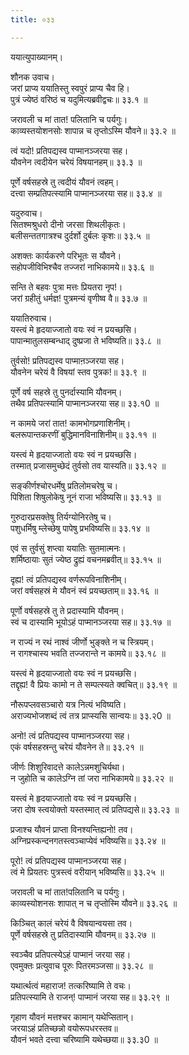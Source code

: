 ```yaml
---
title: ०३३

---
```

ययात्युपाख्यानम्।  
  
शौनक उवाच।  
जरां प्राप्य ययातिस्तु स्वपुरं प्राप्य चैव हि।  
पुत्रं ज्येष्ठं वरिष्ठं च यदुमित्यब्रवीद्वचः॥ ३३.१ ॥  
  
जरावली च मां तात! पलितानि च पर्यगुः।  
काव्यस्तयोशनसोः शापान्न च तृप्तोऽस्मि यौवने॥ ३३.२ ॥  
  
त्वं यदो! प्रतिपद्यस्व पाप्मानञ्जरया सह।  
यौवनेन त्वदीयेन चरेयं विषयानहम्॥ ३३.३ ॥  
  
पूर्णे वर्षसहस्रे तु त्वदीयं यौवनं त्वहम्।  
दत्त्वा सम्प्रतिपत्स्यामि पाप्मानञ्जरया सह॥ ३३.४ ॥  
  
यदुरुवाच।  
सितश्मश्रुधरो दीनो जरसा शिथलीकृतः।  
बलीसन्ततगात्रश्च दुर्दर्शो दुर्बलः कृशः॥ ३३.५ ॥  
  
अशक्तः कार्यकरणे परिभूतः स यौवने।  
सहोपजीविभिश्चैव तज्जरां नाभिकामये॥ ३३.६ ॥  
  
सन्ति ते बहवः पुत्रा मत्तः प्रियतरा नृप!।  
जरां ग्रहीतुं धर्मज्ञ! पुत्रमन्यं वृणीष्व वै॥ ३३.७ ॥  
  
ययातिरुवाच।  
यस्त्वं मे हृदयाज्जातो वयः स्वं न प्रयच्छसि।  
पापान्मातुलसम्बन्धाद् दुष्प्रजा ते भविष्यति॥ ३३.८ ॥  
  
तुर्वसो! प्रतिपद्यस्व पाप्माऩञ्जरया सह।  
यौवनेन चरेयं वै विषयां स्तव पुत्रक!॥ ३३.९ ॥  
  
पूर्णे वर्ष सहस्रे तु पुनर्दास्यामि यौवनम्।  
तथैव प्रतिपत्स्यामि पाप्मानञ्जरया सह॥ ३३.१0 ॥  
  
न कामये जरां तात! कामभोगप्रणाशिनीम्।  
बलरूपान्तकरणीं बुद्धिमानविनाशिनीम्॥ ३३.११ ॥  
  
यस्त्वं मे हृदयाज्जातो वयः स्वं न प्रयच्छसि।  
तस्मात् प्रजासमुच्छेदं तुर्वसो तव यास्यति॥ ३३.१२ ॥  
  
सङ्कीर्णश्चोरधर्मेषु प्रतिलोमचरेषु च।  
पिशिता शिषुलोकेषु नूनं राजा भविष्यसि॥ ३३.१३ ॥  
  
गुरुदारप्रसक्तेषु तिर्यग्योनिरतेषु च।  
पशुधर्मिषु म्लेच्छेषु पापेषु प्रभविष्यसि॥ ३३.१४ ॥  
  
एवं स तुर्वसुं शप्त्वा ययातिः सुतमात्मनः।  
शर्मिष्ठायाः सुतं ज्येष्ठ द्रुह्यं वचनमब्रवीत्॥ ३३.१५ ॥  
  
दृह्य! त्वं प्रतिपद्यस्व वर्णरूपविनाशिनीम्।  
जरां वर्षसहस्रं मे यौवनं स्वं प्रयच्छताम्॥ ३३.१६ ॥  
  
पूर्णो वर्षसहस्रे तु ते प्रदास्यामि यौवनम्।  
स्वं च दास्यामि भूयोऽहं पाप्मानञ्जरया सह॥ ३३.१७ ॥  
  
न राज्यं न रथं नाश्वं जीर्णो भुङ्क्ते न च स्त्रियम्।  
न रागश्चास्य भवति तज्जरान्ते न कामये॥ ३३.१८ ॥  
  
यस्त्वं मे हृदयाज्जातो वयः स्वं न प्रयच्छसि।  
तद्दृह्य! वै प्रियः कामो न ते सम्पत्स्यते क्वचित्॥ ३३.१९ ॥  
  
नौरूपप्लवसञ्चारो यत्र नित्यं भविष्यति।  
अराज्यभोजशब्दं त्वं तत्र प्राप्स्यसि सान्वयः॥ ३३.२0 ॥  
  
अनो! त्वं प्रतिपद्यस्व पाप्मानञ्जरया सह।  
एकं वर्षसहस्रन्तु चरेयं यौवनेन ते॥ ३३.२१ ॥  
  
जीर्णः शिशुरिवादत्ते कालेऽन्नमशुचिर्यथा।  
न जुहोति च कालेऽग्नि तां जरा नाभिकामये॥ ३३.२२ ॥  
  
यस्त्वं मे हृदयाज्जातो वयः स्वं न प्रयच्छसि।  
जरा दोष स्त्वयोक्तो यस्तस्मात् त्वं प्रतिपद्यसे॥ ३३.२३ ॥  
  
प्रजाश्च यौवनं प्राप्ता विनश्यन्तिह्यनो! तव।  
अग्निप्रस्कन्दनगतस्त्वञ्चाप्येवं भविष्यसि॥ ३३.२४ ॥  
  
पूरो! त्वं प्रतिपद्यस्व पाप्मानञ्जरया सह।  
त्वं मे प्रियतरः पुत्रस्त्वं वरीयान् भविष्यसि॥ ३३.२५ ॥  
  
जरावली च मां तात!पलितानि च पर्यगुः।  
काव्यस्योशनसः शापात् न च तृप्तोस्मि यौवने॥ ३३.२६ ॥  
  
किञ्चित् कालं चरेयं वै विषयान्वयसा तव।  
पूर्णे वर्षसहस्रे तु प्रतिदास्यामि यौवनम्॥ ३३.२७ ॥  
  
स्वञ्चैव प्रतिपत्स्येऽहं पाप्मानं जरया सह।  
एवमुक्तः प्रत्युवाच पूरुः पितरमञ्जसा॥ ३३.२८ ॥  
  
यथार्त्थत्वं महाराज! तत्करिष्यामि ते वचः।  
प्रतिपत्स्यामि ते राजन्! पाप्मानं जरया सह॥ ३३.२९ ॥  
  
गृहाण यौवनं मत्तश्चर कामान् यथेप्सितान्।  
जरयाऽहं प्रतिच्छन्नो वयोरूपधरस्तव॥  
यौवनं भवते दत्त्वा चरिष्यामि यथेच्छया॥ ३३.३0 ॥